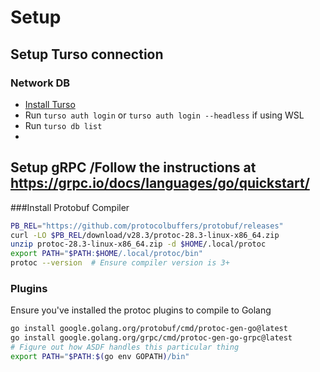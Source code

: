 # Setup
## Setup Turso connection
### Network DB
- [Install Turso](https://docs.turso.tech/quickstart)
- Run `turso auth login` or `turso auth login --headless` if using WSL
- Run `turso db list`
- 
## Setup gRPC /Follow the instructions at https://grpc.io/docs/languages/go/quickstart/

###Install Protobuf Compiler
```sh
PB_REL="https://github.com/protocolbuffers/protobuf/releases"
curl -LO $PB_REL/download/v28.3/protoc-28.3-linux-x86_64.zip
unzip protoc-28.3-linux-x86_64.zip -d $HOME/.local/protoc
export PATH="$PATH:$HOME/.local/protoc/bin"
protoc --version  # Ensure compiler version is 3+
```
### Plugins
Ensure you've installed the protoc plugins to compile to Golang

```sh
go install google.golang.org/protobuf/cmd/protoc-gen-go@latest
go install google.golang.org/grpc/cmd/protoc-gen-go-grpc@latest
# Figure out how ASDF handles this particular thing 
export PATH="$PATH:$(go env GOPATH)/bin"
